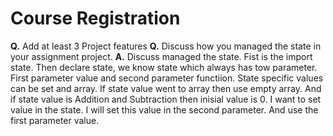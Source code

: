 # Course Registration

**Q.** Add at least 3 Project features
**Q.** Discuss how you managed the state in your assignment project.
**A.** Discuss managed the state. Fist is the import state. Then declare state, we know state which always has tow parameter. First parameter value and second parameter functiion. State specific values can be set and array. If state value went to array then use empty array. And if state value is Addition and Subtraction then inisial value is 0. I want to set value in the state.  I will set this value in the  second parameter. And use the first parameter value.
